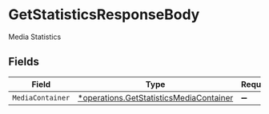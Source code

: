 # GetStatisticsResponseBody

Media Statistics


## Fields

| Field                                                                                             | Type                                                                                              | Required                                                                                          | Description                                                                                       |
| ------------------------------------------------------------------------------------------------- | ------------------------------------------------------------------------------------------------- | ------------------------------------------------------------------------------------------------- | ------------------------------------------------------------------------------------------------- |
| `MediaContainer`                                                                                  | [*operations.GetStatisticsMediaContainer](../../models/operations/getstatisticsmediacontainer.md) | :heavy_minus_sign:                                                                                | N/A                                                                                               |
